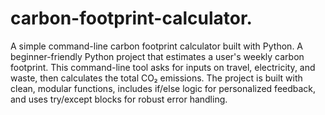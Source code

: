 # carbon-footprint-calculator.
A simple command-line carbon footprint calculator built with Python.
A beginner-friendly Python project that estimates a user's weekly carbon footprint. This command-line tool asks for inputs on travel, electricity, and waste, then calculates the total CO₂ emissions. The project is built with clean, modular functions, includes if/else logic for personalized feedback, and uses try/except blocks for robust error handling.
